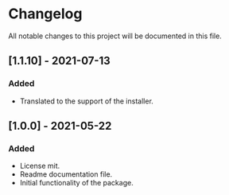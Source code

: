 # ChangelogAll notable changes to this project will be documented in this file.## [1.1.10] - 2021-07-13### Added- Translated to the support of the installer.## [1.0.0] - 2021-05-22### Added- License mit.- Readme documentation file.- Initial functionality of the package.